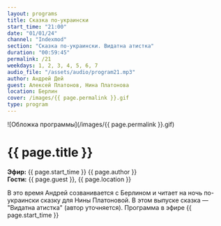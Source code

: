 ```yaml
---
layout: programs
title: Сказка по-украински
start_time: "21:00"
date: "01/01/24"
channel: "Indexmod"
section: "Сказка по-украински. Видатна атистка"
duration: "00:59:45"
permalink: /21
weekdays: 1, 2, 3, 4, 5, 6, 7
audio_file: "/assets/audio/program21.mp3"
author: Андрей Дей
guest: Алексей Платонов, Нина Платонова
location: Берлин
cover: /images/{{ page.permalink }}.gif
type: program
---
```


![Обложка программы](/images/{{ page.permalink }}.gif)

# {{ page.title }}

**Эфир:** {{ page.start_time }} {{ page.author }}  
**Гости:** {{ page.guest }}, {{ page.location }}

В это время Андрей созванивается с Берлином и читает на ночь по-украински сказку для Нины Платоновой. В этом выпуске сказка — "Видатна атистка" (автор уточняется). Программа в эфире {{ page.start_time }}

<p><audio id="audio-player">
  <source src="{{ page.audio_file }}" type="audio/mpeg">
  Ваш браузер не поддерживает воспроизведение аудио.
</audio></p>
